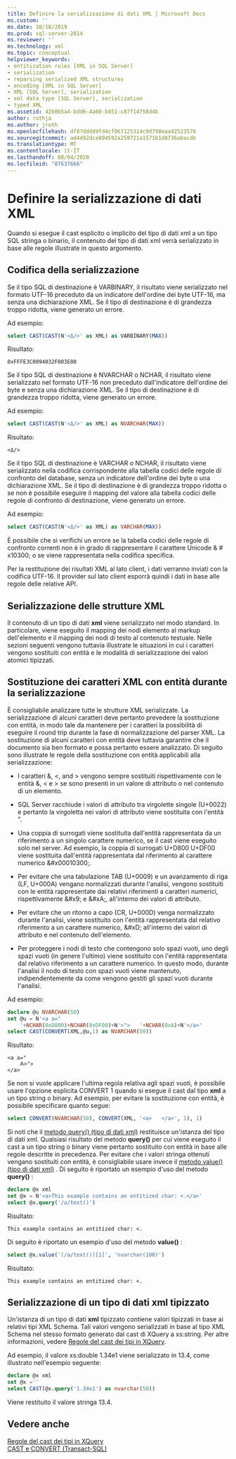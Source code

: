 ```yaml
---
title: Definire la serializzazione di dati XML | Microsoft Docs
ms.custom: ''
ms.date: 10/18/2019
ms.prod: sql-server-2014
ms.reviewer: ''
ms.technology: xml
ms.topic: conceptual
helpviewer_keywords:
- entitization rules [XML in SQL Server]
- serialization
- reparsing serialized XML structures
- encoding [XML in SQL Server]
- XML [SQL Server], serialization
- xml data type [SQL Server], serialization
- typed XML
ms.assetid: 42b0b5a4-bdd6-4a60-b451-c87f14758d4b
author: rothja
ms.author: jroth
ms.openlocfilehash: df87dddd9fd4cf067125314c9d798eaa42523576
ms.sourcegitcommit: ad4d92dce894592a259721a1571b1d8736abacdb
ms.translationtype: MT
ms.contentlocale: it-IT
ms.lasthandoff: 08/04/2020
ms.locfileid: "87637666"
---
```

# <a name="define-the-serialization-of-xml-data"></a>Definire la serializzazione di dati XML
  Quando si esegue il cast esplicito o implicito del tipo di dati xml a un tipo SQL stringa o binario, il contenuto del tipo di dati xml verrà serializzato in base alle regole illustrate in questo argomento.  
  
## <a name="serialization-encoding"></a>Codifica della serializzazione  
 Se il tipo SQL di destinazione è VARBINARY, il risultato viene serializzato nel formato UTF-16 preceduto da un indicatore dell'ordine dei byte UTF-16, ma senza una dichiarazione XML. Se il tipo di destinazione è di grandezza troppo ridotta, viene generato un errore.  
  
 Ad esempio:  
  
```sql
select CAST(CAST(N'<Δ/>' as XML) as VARBINARY(MAX))  
```  
  
 Risultato:  
  
```  
0xFFFE3C0094032F003E00  
```  
  
 Se il tipo SQL di destinazione è NVARCHAR o NCHAR, il risultato viene serializzato nel formato UTF-16 non preceduto dall'indicatore dell'ordine dei byte e senza una dichiarazione XML. Se il tipo di destinazione è di grandezza troppo ridotta, viene generato un errore.  
  
 Ad esempio:  
  
```sql
select CAST(CAST(N'<Δ/>' as XML) as NVARCHAR(MAX))  
```  
  
 Risultato:  
  
```  
<Δ/>  
```  
  
 Se il tipo SQL di destinazione è VARCHAR o NCHAR, il risultato viene serializzato nella codifica corrispondente alla tabella codici delle regole di confronto del database, senza un indicatore dell'ordine dei byte o una dichiarazione XML. Se il tipo di destinazione è di grandezza troppo ridotta o se non è possibile eseguire il mapping del valore alla tabella codici delle regole di confronto di destinazione, viene generato un errore.  
  
 Ad esempio:  
  
```sql
select CAST(CAST(N'<Δ/>' as XML) as VARCHAR(MAX))  
```  
  
 È possibile che si verifichi un errore se la tabella codici delle regole di confronto correnti non è in grado di rappresentare il carattere Unicode & # x10300; o se viene rappresentata nella codifica specifica.  
  
 Per la restituzione dei risultati XML al lato client, i dati verranno inviati con la codifica UTF-16. Il provider sul lato client esporrà quindi i dati in base alle regole delle relative API.  
  
## <a name="serialization-of-the-xml-structures"></a>Serializzazione delle strutture XML  
 Il contenuto di un tipo di dati **xml** viene serializzato nel modo standard. In particolare, viene eseguito il mapping dei nodi elemento al markup dell'elemento e il mapping dei nodi di testo al contenuto testuale. Nelle sezioni seguenti vengono tuttavia illustrate le situazioni in cui i caratteri vengono sostituiti con entità e le modalità di serializzazione dei valori atomici tipizzati.  
  
## <a name="entitization-of-xml-characters-during-serialization"></a>Sostituzione dei caratteri XML con entità durante la serializzazione  
 È consigliabile analizzare tutte le strutture XML serializzate. La serializzazione di alcuni caratteri deve pertanto prevedere la sostituzione con entità, in modo tale da mantenere per i caratteri la possibilità di eseguire il round trip durante la fase di normalizzazione del parser XML. La sostituzione di alcuni caratteri con entità deve tuttavia garantire che il documento sia ben formato e possa pertanto essere analizzato. Di seguito sono illustrate le regole della sostituzione con entità applicabili alla serializzazione:  
  
-   I caratteri &, \<, and > vengono sempre sostituiti rispettivamente con le entità &amp;, &lt; e &gt; se sono presenti in un valore di attributo o nel contenuto di un elemento.  
  
-   SQL Server racchiude i valori di attributo tra virgolette singole (U+0022) e pertanto la virgoletta nei valori di attributo viene sostituita con l'entità &quot;.  
  
-   Una coppia di surrogati viene sostituita dall'entità rappresentata da un riferimento a un singolo carattere numerico, se il cast viene eseguito solo nel server. Ad esempio, la coppia di surrogati U+D800 U+DF00 viene sostituita dall'entità rappresentata dal riferimento al carattere numerico &\#x00010300;.  
  
-   Per evitare che una tabulazione TAB (U+0009) e un avanzamento di riga (LF, U+000A) vengano normalizzati durante l'analisi, vengono sostituiti con le entità rappresentate dai relativi riferimenti a caratteri numerici, rispettivamente &\#x9; e &\#xA;, all'interno dei valori di attributo.  
  
-   Per evitare che un ritorno a capo (CR, U+000D) venga normalizzato durante l'analisi, viene sostituito con l'entità rappresentata dal relativo riferimento a un carattere numerico, &\#xD; all'interno dei valori di attributo e nel contenuto dell'elemento.  
  
-   Per proteggere i nodi di testo che contengono solo spazi vuoti, uno degli spazi vuoti (in genere l'ultimo) viene sostituito con l'entità rappresentata dal relativo riferimento a un carattere numerico. In questo modo, durante l'analisi il nodo di testo con spazi vuoti viene mantenuto, indipendentemente da come vengono gestiti gli spazi vuoti durante l'analisi.  
  
 Ad esempio:  
  
```sql
declare @u NVARCHAR(50)  
set @u = N'<a a="  
    '+NCHAR(0xD800)+NCHAR(0xDF00)+N'>">   '+NCHAR(0xA)+N'</a>'  
select CAST(CONVERT(XML,@u,1) as NVARCHAR(50))  
```  
  
 Risultato:  
  
```  
<a a="  
    𐌀>">     
</a>  
```  
  
 Se non si vuole applicare l'ultima regola relativa agli spazi vuoti, è possibile usare l'opzione esplicita CONVERT 1 quando si esegue il cast dal tipo **xml** a un tipo string o binary. Ad esempio, per evitare la sostituzione con entità, è possibile specificare quanto segue:  
  
```sql
select CONVERT(NVARCHAR(50), CONVERT(XML, '<a>   </a>', 1), 1)  
```  
  
 Si noti che il [metodo query() (tipo di dati xml)](/sql/t-sql/xml/query-method-xml-data-type) restituisce un'istanza del tipo di dati xml. Qualsiasi risultato del metodo **query()** per cui viene eseguito il cast a un tipo string o binary viene pertanto sostituito con entità in base alle regole descritte in precedenza. Per evitare che i valori stringa ottenuti vengano sostituiti con entità, è consigliabile usare invece il [metodo value() (tipo di dati xml)](/sql/t-sql/xml/value-method-xml-data-type) . Di seguito è riportato un esempio d'uso del metodo **query()** :  
  
```sql
declare @x xml  
set @x = N'<a>This example contains an entitized char: <.</a>'  
select @x.query('/a/text()')  
```  
  
 Risultato:  
  
```  
This example contains an entitized char: <.  
```  
  
 Di seguito è riportato un esempio d'uso del metodo **value()** :  
  
```sql
select @x.value('(/a/text())[1]', 'nvarchar(100)')  
```  
  
 Risultato:  
  
```  
This example contains an entitized char: <.  
```  
  
## <a name="serializing-a-typed-xml-data-type"></a>Serializzazione di un tipo di dati xml tipizzato  
 Un'istanza di un tipo di dati **xml** tipizzato contiene valori tipizzati in base ai relativi tipi XML Schema. Tali valori vengono serializzati in base al tipo XML Schema nel stesso formato generato dal cast di XQuery a xs:string. Per altre informazioni, vedere [Regole del cast dei tipi in XQuery](/sql/xquery/type-casting-rules-in-xquery).  
  
 Ad esempio, il valore xs:double 1.34e1 viene serializzato in 13.4, come illustrato nell'esempio seguente:  
  
```sql
declare @x xml  
set @x =''  
select CAST(@x.query('1.34e1') as nvarchar(50))  
```  
  
 Viene restituito il valore stringa 13.4.  
  
## <a name="see-also"></a>Vedere anche  
 [Regole del cast dei tipi in XQuery](/sql/xquery/type-casting-rules-in-xquery)   
 [CAST e CONVERT &#40;Transact-SQL&#41;](/sql/t-sql/functions/cast-and-convert-transact-sql)  
  
  
